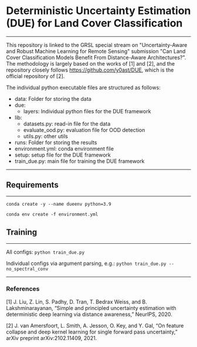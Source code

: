 # Deterministic Uncertainty Estimation (DUE) for Land Cover Classification

---

This repository is linked to the GRSL special stream on "Uncertainty-Aware and Robust Machine Learning for Remote Sensing" submission "Can Land Cover Classification Models Benefit
From Distance-Aware Architectures?". The methodology is largely based on the works of [1] and [2], and the repository closely follows https://github.com/y0ast/DUE, which is the official repository of [2]. 


The individual python executable files are structured as follows:
- data: Folder for storing the data
- due: 
  - layers: Individual python files for the DUE framework
- lib: 
  - datasets.py: read-in file for the data 
  - evaluate_ood.py: evaluation file for OOD detection 
  - utils.py: other utils
- runs: Folder for storing the results
- environment.yml: conda environment file
- setup: setup file for the DUE framework
- train_due.py: main file for training the DUE framework
---

## Requirements

---

`conda create -y --name dueenv python=3.9`

`conda env create -f environment.yml`

## Training

---

All configs: `python train_due.py `

Individual configs via argument parsing, e.g.: `python train_due.py --no_spectral_conv`

---



### References

[1] J. Liu, Z. Lin, S. Padhy, D. Tran, T. Bedrax Weiss, and B. Lakshminarayanan, “Simple and principled uncertainty estimation with
deterministic deep learning via distance awareness,” NeurIPS, 2020.

[2] J. van Amersfoort, L. Smith, A. Jesson, O. Key, and Y. Gal, “On feature
collapse and deep kernel learning for single forward pass uncertainty,”
arXiv preprint arXiv:2102.11409, 2021.